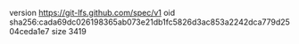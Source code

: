 version https://git-lfs.github.com/spec/v1
oid sha256:cada69dc026198365ab073e21db1fc5826d3ac853a2242dca779d2504ceda1e7
size 3419
